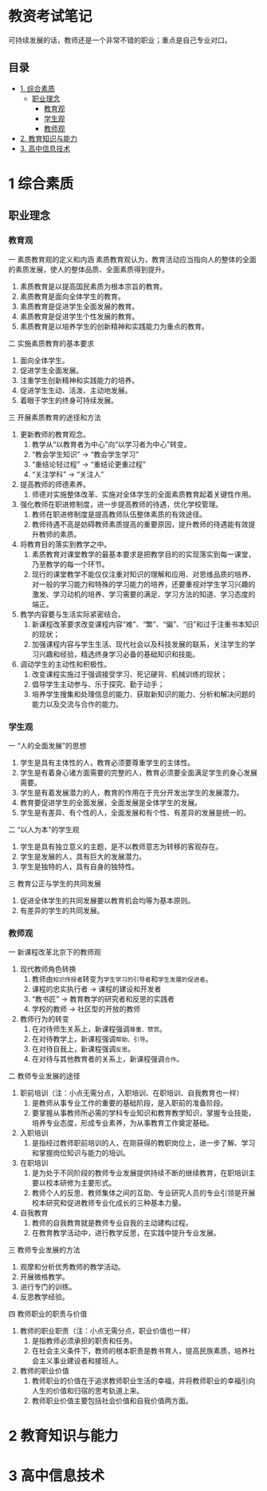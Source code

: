 教资考试笔记
=====
可持续发展的话，教师还是一个非常不错的职业；重点是自己专业对口。

## 目录
* [1. 综合素质](#1-综合素质)
    * [职业理念](#职业理念)
        * [教育观](#教育观)
        * [学生观](#学生观)
        * [教师观](#教师观)
* [2. 教育知识与能力](#2-教育知识与能力)
* [3. 高中信息技术](#3-高中信息技术)

# 1 综合素质
## 职业理念
### 教育观
一 素质教育观的定义和内涵
素质教育观认为，教育活动应当指向人的整体的全面的素质发展，使人的整体品质、全面素质得到提升。
1. 素质教育是以提高国民素质为根本宗旨的教育。
2. 素质教育是面向全体学生的教育。
3. 素质教育是促进学生全面发展的教育。
4. 素质教育是促进学生个性发展的教育。
5. 素质教育是以培养学生的创新精神和实践能力为重点的教育。

二 实施素质教育的基本要求
1. 面向全体学生。
2. 促进学生全面发展。
3. 注重学生创新精神和实践能力的培养。
4. 促进学生生动、活泼、主动地发展。
5. 着眼于学生的终身可持续发展。

三 开展素质教育的途径和方法
1. 更新教师的教育观念。
    1. 教学从“以教育者为中心”向“以学习者为中心”转变。
    2. “教会学生知识” &rarr; “教会学生学习”
    3. “重结论轻过程” &rarr; “重结论更重过程”
    4. “关注学科” &rarr; “关注人”
2. 提高教师的师德素养。
    1. 师德对实施整体改革、实施对全体学生的全面素质教育起着关键性作用。
3. 强化教师在职进修制度，进一步提高教师的待遇，优化学校管理。
    1. 教师在职进修制度是提高教师队伍整体素质的有效途径。
    2. 教师待遇不高是妨碍教师素质提高的重要原因，提升教师的待遇能有效提升教师的素质。
4. 将教育目的落实到教学之中。
    1. 素质教育对课堂教学的最基本要求是把教学目的的实现落实到每一课堂，乃至教学的每一个环节。
    2. 现行的课堂教学不能仅仅注重对知识的理解和应用、对思维品质的培养、对一般的学习能力和特殊的学习能力的培养，还要重视对学生学习兴趣的激发、学习动机的培养、学习需要的满足、学习方法的知道、学习态度的端正。
5. 教学内容要与生活实际紧密结合。
    1. 新课程改革要求改变课程内容“难”、“繁”、“偏”、“旧”和过于注重书本知识的现状；
    2. 加强课程内容与学生生活、现代社会以及科技发展的联系，关注学生的学习兴趣和经验，精选终身学习必备的基础知识和技能。
6. 调动学生的主动性和积极性。
    1. 改变课程实施过于强调接受学习、死记硬背、机械训练的现状；
    2. 倡导学生主动参与、乐于探究、勤于动手；
    3. 培养学生搜集和处理信息的能力、获取新知识的能力、分析和解决问题的能力以及交流与合作的能力。

### 学生观
一 “人的全面发展”的思想
1. 学生是具有主体性的人，教育必须要尊重学生的主体性。
2. 学生是有着身心诸方面需要的完整的人，教育必须要全面满足学生的身心发展需要。
3. 学生是有着发展潜力的人，教育的作用在于充分开发出学生的发展潜力。
4. 教育要促进学生的全面发展，全面发展是全体学生的发展。
5. 学生是有差异、有个性的人，全面发展和有个性、有差异的发展是统一的。

二 “以人为本”的学生观
1. 学生是具有独立意义的主题，是不以教师意志为转移的客观存在。
2. 学生是发展的人，具有巨大的发展潜力。
3. 学生是独特的人，具有自身的独特性。

三 教育公正与学生的共同发展
1. 促进全体学生的共同发展要以教育机会均等为基本原则。
2. 有差异的学生的共同发展。

### 教师观
一 新课程改革北京下的教师观
1. 现代教师角色转换
    1. 教师由`知识传授者`转变为`学生学习的引导者`和`学生发展的促进者`。
    2. 课程的忠实执行者 &rarr; 课程的建设和开发者
    3. “教书匠” &rarr; 教育教学的研究者和反思的实践者
    4. 学校的教师 &rarr; 社区型的开放的教师
2. 教师行为的转变
    1. 在对待师生关系上，新课程强调`尊重、赞赏`。
    2. 在对待教学上，新课程强调`帮助、引导`。
    3. 在对待自我上，新课程强调`反思`。
    4. 在对待与其他教育者的关系上，新课程强调`合作`。
 
二 教师专业发展的途径
1. 职前培训（注：小点无需分点，入职培训、在职培训、自我教育也一样）
    1. 是教师从事专业工作的重要的基础阶段，是入职前的准备阶段。
    2. 要掌握从事教师所必需的学科专业知识和教育教学知识，掌握专业技能，培养专业态度，形成专业素养，为从事教育工作奠定基础。
2. 入职培训
    1. 是指经过教师职前培训的人，在刚获得的教职岗位上，进一步了解、学习和掌握岗位知识与能力的培训。
3. 在职培训
    1. 是为处于不同阶段的教师专业发展提供持续不断的继续教育，在职培训主要以校本研修为主要形式。
    2. 教师个人的反思、教师集体之间的互助、专业研究人员的专业引领是开展校本研究和促进教师专业化成长的三种基本力量。
4. 自我教育
    1. 教师的自我教育就是教师专业自我的主动建构过程。
    2. 在教育教学活动中，进行教学反思，在实践中提升专业发展。

三 教师专业发展的方法
1. 观摩和分析优秀教师的教学活动。
2. 开展微格教学。
3. 进行专门的训练。
4. 反思教学经验。

四 教师职业的职责与价值
1. 教师的职业职责（注：小点无需分点，职业价值也一样）
    1. 是指教师必须承担的职责和任务。
    2. 在社会主义条件下，教师的根本职责是教书育人，提高民族素质，培养社会主义事业建设者和接班人。
2. 教师的职业价值
    1. 教师职业的价值在于追求教师职业生活的幸福，并将教师职业的幸福引向人生的价值和归宿的思考轨道上来。
    2. 教师职业价值主要包括社会价值和自我价值两方面。

# 2 教育知识与能力


# 3 高中信息技术
